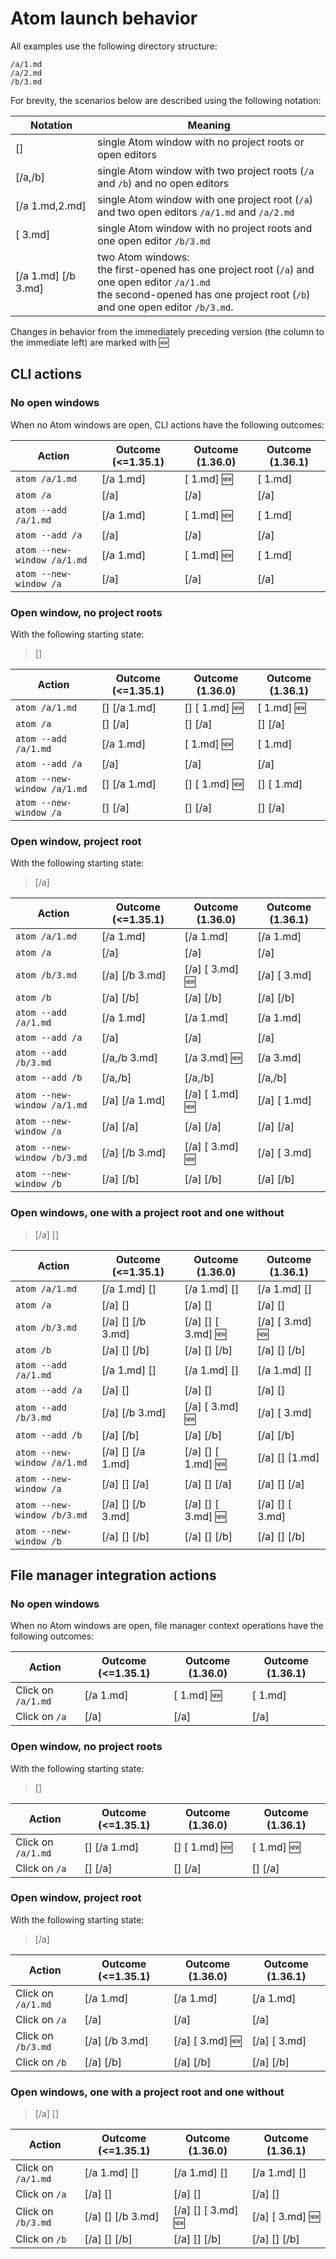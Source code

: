 # Atom launch behavior

All examples use the following directory structure:

```
/a/1.md
/a/2.md
/b/3.md
```

For brevity, the scenarios below are described using the following notation:

| Notation | Meaning |
| -- | -- |
| [] | single Atom window with no project roots or open editors |
| [/a,/b] | single Atom window with two project roots (`/a` and `/b`) and no open editors |
| [/a 1.md,2.md] | single Atom window with one project root (`/a`) and two open editors `/a/1.md` and `/a/2.md` |
| [ 3.md] | single Atom window with no project roots and one open editor `/b/3.md` |
| [/a 1.md] [/b 3.md] | two Atom windows:<br/>the first-opened has one project root (`/a`) and one open editor `/a/1.md`<br/>the second-opened has one project root (`/b`) and one open editor `/b/3.md`. |

Changes in behavior from the immediately preceding version (the column to the immediate left) are marked with :new:

## CLI actions

### No open windows

When no Atom windows are open, CLI actions have the following outcomes:

| Action | Outcome (<=1.35.1) | Outcome (1.36.0) | Outcome (1.36.1) |
| --- | --- | --- | --- |
| `atom /a/1.md`              | [/a 1.md] | [ 1.md] :new: | [ 1.md] |
| `atom /a`                   | [/a]      | [/a]          | [/a]    |
| `atom --add /a/1.md`        | [/a 1.md] | [ 1.md] :new: | [ 1.md] |
| `atom --add /a`             | [/a]      | [/a]          | [/a]    |
| `atom --new-window /a/1.md` | [/a 1.md] | [ 1.md] :new: | [ 1.md] |
| `atom --new-window /a`      | [/a]      | [/a]          | [/a]    |

### Open window, no project roots

With the following starting state:

> []

| Action | Outcome (<=1.35.1) | Outcome (1.36.0) | Outcome (1.36.1) |
| --- | --- | --- | --- |
| `atom /a/1.md`              | [] [/a 1.md] | [] [ 1.md] :new: | [ 1.md] :new:|
| `atom /a`                   | [] [/a]      | [] [/a]          | [] [/a]      |
| `atom --add /a/1.md`        | [/a 1.md]    | [ 1.md] :new:    | [ 1.md]      |
| `atom --add /a`             | [/a]         | [/a]             | [/a]         |
| `atom --new-window /a/1.md` | [] [/a 1.md] | [] [ 1.md] :new: | [] [ 1.md]   |
| `atom --new-window /a`      | [] [/a]      | [] [/a]          | [] [/a]      |

### Open window, project root

With the following starting state:

> [/a]

| Action | Outcome (<=1.35.1) | Outcome (1.36.0) | Outcome (1.36.1) |
| --- | --- | --- | --- |
| `atom /a/1.md`              | [/a 1.md]      | [/a 1.md]          | [/a 1.md]    |
| `atom /a`                   | [/a]           | [/a]               | [/a]         |
| `atom /b/3.md`              | [/a] [/b 3.md] | [/a] [ 3.md] :new: | [/a] [ 3.md] |
| `atom /b`                   | [/a] [/b]      | [/a] [/b]          | [/a] [/b]    |
| `atom --add /a/1.md`        | [/a 1.md]      | [/a 1.md]          | [/a 1.md]    |
| `atom --add /a`             | [/a]           | [/a]               | [/a]         |
| `atom --add /b/3.md`        | [/a,/b 3.md]   | [/a 3.md] :new:    | [/a 3.md]    |
| `atom --add /b`             | [/a,/b]        | [/a,/b]            | [/a,/b]      |
| `atom --new-window /a/1.md` | [/a] [/a 1.md] | [/a] [ 1.md] :new: | [/a] [ 1.md] |
| `atom --new-window /a`      | [/a] [/a]      | [/a] [/a]          | [/a] [/a]    |
| `atom --new-window /b/3.md` | [/a] [/b 3.md] | [/a] [ 3.md] :new: | [/a] [ 3.md] |
| `atom --new-window /b`      | [/a] [/b]      | [/a] [/b]          | [/a] [/b]    |

### Open windows, one with a project root and one without

> [/a] []

| Action | Outcome (<=1.35.1) | Outcome (1.36.0) | Outcome (1.36.1) |
| --- | --- | --- | --- |
| `atom /a/1.md`              | [/a 1.md] []      | [/a 1.md] []          | [/a 1.md] []       |
| `atom /a`                   | [/a] []           | [/a] []               | [/a] []            |
| `atom /b/3.md`              | [/a] [] [/b 3.md] | [/a] [] [ 3.md] :new: | [/a] [ 3.md] :new: |
| `atom /b`                   | [/a] [] [/b]      | [/a] [] [/b]          | [/a] [] [/b]       |
| `atom --add /a/1.md`        | [/a 1.md] []      | [/a 1.md] []          | [/a 1.md] []       |
| `atom --add /a`             | [/a] []           | [/a] []               | [/a] []            |
| `atom --add /b/3.md`        | [/a] [/b 3.md]    | [/a] [ 3.md] :new:    | [/a] [ 3.md]       |
| `atom --add /b`             | [/a] [/b]         | [/a] [/b]             | [/a] [/b]          |
| `atom --new-window /a/1.md` | [/a] [] [/a 1.md] | [/a] [] [ 1.md] :new: | [/a] [] [1.md]     |
| `atom --new-window /a`      | [/a] [] [/a]      | [/a] [] [/a]          | [/a] [] [/a]       |
| `atom --new-window /b/3.md` | [/a] [] [/b 3.md] | [/a] [] [ 3.md] :new: | [/a] [] [ 3.md]    |
| `atom --new-window /b`      | [/a] [] [/b]      | [/a] [] [/b]          | [/a] [] [/b]       |

## File manager integration actions

### No open windows

When no Atom windows are open, file manager context operations have the following outcomes:

| Action | Outcome (<=1.35.1) | Outcome (1.36.0) | Outcome (1.36.1) |
| --- | --- | --- | --- |
| Click on `/a/1.md` | [/a 1.md] | [ 1.md] :new: | [ 1.md] |
| Click on `/a`      | [/a]      | [/a]          | [/a]    |

### Open window, no project roots

With the following starting state:

> []

| Action | Outcome (<=1.35.1) | Outcome (1.36.0) | Outcome (1.36.1) |
| --- | --- | --- | --- |
| Click on `/a/1.md` | [] [/a 1.md] | [] [ 1.md] :new: | [ 1.md] :new: |
| Click on `/a`      | [] [/a]      | [] [/a]          | [] [/a]       |

### Open window, project root

With the following starting state:

> [/a]

| Action | Outcome (<=1.35.1) | Outcome (1.36.0) | Outcome (1.36.1) |
| --- | --- | --- | --- |
| Click on `/a/1.md` | [/a 1.md]      | [/a 1.md]          | [/a 1.md]    |
| Click on `/a`      | [/a]           | [/a]               | [/a]         |
| Click on `/b/3.md` | [/a] [/b 3.md] | [/a] [ 3.md] :new: | [/a] [ 3.md] |
| Click on `/b`      | [/a] [/b]      | [/a] [/b]          | [/a] [/b]    |

### Open windows, one with a project root and one without

> [/a] []

| Action | Outcome (<=1.35.1) | Outcome (1.36.0) | Outcome (1.36.1) |
| --- | --- | --- | --- |
| Click on `/a/1.md` | [/a 1.md] []      | [/a 1.md] []          | [/a 1.md] []       |
| Click on `/a`      | [/a] []           | [/a] []               | [/a] []            |
| Click on `/b/3.md` | [/a] [] [/b 3.md] | [/a] [] [ 3.md] :new: | [/a] [ 3.md] :new: |
| Click on `/b`      | [/a] [] [/b]      | [/a] [] [/b]          | [/a] [] [/b]       |
